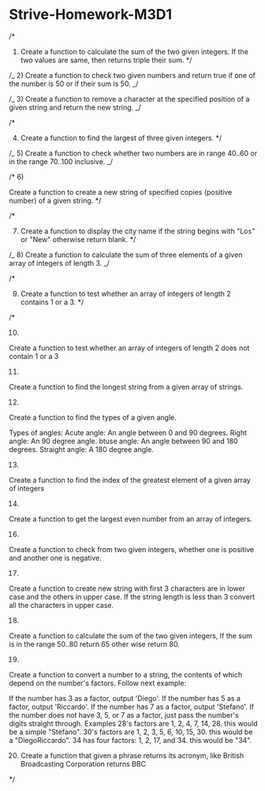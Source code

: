 # Strive-Homework-M3D1

/\*

1.  Create a function to calculate the sum of the two given integers. If the two values are same, then returns triple their sum.
    \*/

/_ 2)
Create a function to check two given numbers and return true if one of the number is 50 or if their sum is 50.
_/

/_ 3)
Create a function to remove a character at the specified position of a given string and return the new string.
_/

/\*

4.  Create a function to find the largest of three given integers.
    \*/

/_ 5)
Create a function to check whether two numbers are in range 40..60 or in the range 70..100 inclusive.
_/

/\* 6)

Create a function to create a new string of specified copies (positive number) of a given string.
\*/

/\*

7.  Create a function to display the city name if the string begins with "Los" or "New" otherwise return blank.
    \*/

/_ 8)
Create a function to calculate the sum of three elements of a given array of integers of length 3.
_/

/\*

9.  Create a function to test whether an array of integers of length 2 contains 1 or a 3.
    \*/

/\*

10.

Create a function to test whether an array of integers of length 2 does not contain 1 or a 3

11.

Create a function to find the longest string from a given array of strings.

12.

Create a function to find the types of a given angle.

Types of angles:
Acute angle: An angle between 0 and 90 degrees.
Right angle: An 90 degree angle.
btuse angle: An angle between 90 and 180 degrees.
Straight angle: A 180 degree angle.

13.

Create a function to find the index of the greatest element of a given array of integers

14.

Create a function to get the largest even number from an array of integers.

16.

Create a function to check from two given integers, whether one is positive and another one is negative.

17.

Create a function to create new string with first 3 characters are in lower case and the others in upper case. If the string length is less than 3 convert all the characters in upper case.

18.

Create a function to calculate the sum of the two given integers, If the sum is in the range 50..80 return 65 other wise return 80.

19.

Create a function to convert a number to a string, the contents of which depend on the number's factors. Follow next example:

If the number has 3 as a factor, output 'Diego'.
If the number has 5 as a factor, output 'Riccardo'.
If the number has 7 as a factor, output 'Stefano'.
If the number does not have 3, 5, or 7 as a factor, just pass the number's digits straight through.
Examples
28's factors are 1, 2, 4, 7, 14, 28.
this would be a simple "Stefano".
30's factors are 1, 2, 3, 5, 6, 10, 15, 30.
this would be a "DiegoRiccardo".
34 has four factors: 1, 2, 17, and 34.
this would be "34".

20. Create a function that given a phrase returns its acronym, like British Broadcasting Corporation returns BBC

\*/
